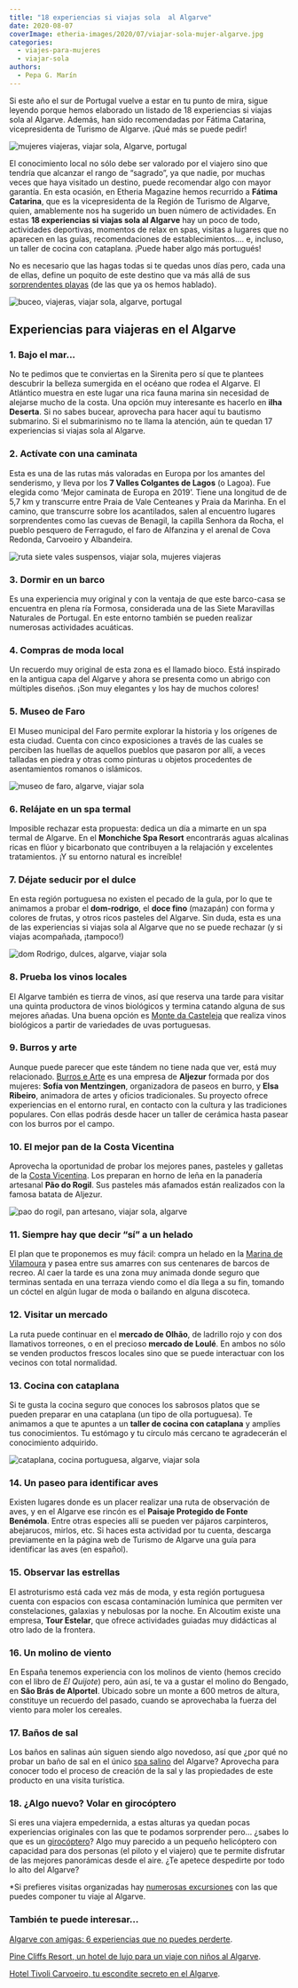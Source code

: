 ```yaml
---
title: "18 experiencias si viajas sola  al Algarve"
date: 2020-08-07
coverImage: etheria-images/2020/07/viajar-sola-mujer-algarve.jpg
categories: 
  - viajes-para-mujeres
  - viajar-sola
authors: 
  - Pepa G. Marín
---
```


Si este año el sur de Portugal vuelve a estar en tu punto de mira, sigue leyendo porque hemos elaborado un listado de 18 experiencias si viajas sola al Algarve. Además, han sido recomendadas por Fátima Catarina, vicepresidenta de Turismo de Algarve. ¡Qué más se puede pedir!

![mujeres viajeras, viajar sola, Algarve, portugal](etheria-images/2020/07/viajar-sola-mujer-algarve-900x598.jpg "Viajar sola al Algarve. © Euamo Brasil")

El conocimiento local no sólo debe ser valorado por el viajero sino que tendría que 
alcanzar el rango de “sagrado”, ya que nadie, por muchas veces que haya visitado un 
destino, puede recomendar algo con mayor garantía. En esta ocasión, en Etheria Magazine 
hemos recurrido a **Fátima Catarina**, que es la vicepresidenta de la Región de Turismo 
de Algarve, quien, amablemente nos ha sugerido un buen número de actividades. En estas 
**18 experiencias si viajas sola al Algarve** hay un poco de todo, actividades 
deportivas, momentos de relax en spas, visitas a lugares que no aparecen en las guías, 
recomendaciones de establecimientos.... e, incluso, un taller de cocina con cataplana. 
¡Puede haber algo más portugués! 

No es necesario que las hagas todas si te quedas unos días pero, cada una de ellas, 
define un poquito de este destino que va más allá de sus [sorprendentes 
playas](https://etheriamagazine.com/2020/06/19/viajar-sola-playas-tranquilas-para-disfrutar-del-algarve/) 
(de las que ya os hemos hablado). 

![buceo, viajeras, viajar sola, algarve, portugal](etheria-images/2020/07/viajar-sola-algarve-Ilha-Deserta-900x661.jpg "La Ilha Deserta, en Algarve, es un buen lugar para iniciarse en el buceo.")

## Experiencias para viajeras en el Algarve 

### 1\. Bajo el mar...

No te pedimos que te conviertas en la Sirenita pero sí que te plantees descubrir la 
belleza sumergida en el océano que rodea el Algarve. El Atlántico muestra en este lugar 
una rica fauna marina sin necesidad de alejarse mucho de la costa. Una opción muy 
interesante es hacerlo en **ilha Deserta**. Si no sabes bucear, aprovecha para hacer 
aquí tu bautismo submarino. Si el submarinismo no te llama la atención, aún te quedan 17 
experiencias si viajas sola al Algarve. 

### 2\. Actívate con una caminata

Esta es una de las rutas más valoradas en Europa por los amantes del senderismo, y lleva 
por los **7 Valles Colgantes de Lagos** (o Lagoa). Fue elegida como ‘Mejor caminata de 
Europa en 2019’. Tiene una longitud de de 5,7 km y transcurre entre Praia de Vale 
Centeanes y Praia da Marinha. En el camino, que transcurre sobre los acantilados, salen 
al encuentro lugares sorprendentes como las cuevas de Benagil, la capilla Senhora da 
Rocha, el pueblo pesquero de Ferragudo, el faro de Alfanzina y el arenal de Cova 
Redonda, Carvoeiro y Albandeira. 

![ruta siete vales suspensos, viajar sola, mujeres viajeras](etheria-images/2020/07/viajar-sola-7-Vales-Suspensos-900x675.jpg "Una ruta por estos acantilados es una experiencia inolvidable.")

### 3. Dormir en un barco

Es una experiencia muy original y con la ventaja de que este barco-casa se encuentra en 
plena ría Formosa, considerada una de las Siete Maravillas Naturales de Portugal. En 
este entorno también se pueden realizar numerosas actividades acuáticas. 

### 4\. Compras de moda local

Un recuerdo muy original de esta zona es el llamado bioco. Está inspirado en la antigua 
capa del Algarve y ahora se presenta como un abrigo con múltiples diseños. ¡Son muy 
elegantes y los hay de muchos colores! 

### 5. Museo de Faro

El Museo municipal del Faro permite explorar la historia y los orígenes de esta ciudad. 
Cuenta con cinco exposiciones a través de las cuales se perciben las huellas de aquellos 
pueblos que pasaron por allí, a veces talladas en piedra y otras como pinturas u objetos 
procedentes de asentamientos romanos o islámicos. 

![museo de faro, algarve, viajar sola](etheria-images/2020/07/viajar-sola-algarve-Museu-Faro-900x601.jpg "No te pierdas el Museo de Faro (Algarve).")

### 6\. Relájate en un spa termal

Imposible rechazar esta propuesta: dedica un día a mimarte en un spa termal de Algarve. 
En el **Monchiche Spa Resort** encontrarás aguas alcalinas ricas en flúor y bicarbonato 
que contribuyen a la relajación y excelentes tratamientos. ¡Y su entorno natural es 
increíble! 

### 7\. Déjate seducir por el dulce

En esta región portuguesa no existen el pecado de la gula, por lo que te animamos a 
probar el **dom-rodrigo**, el **doce fino** (mazapán) con forma y colores de frutas, y 
otros ricos pasteles del Algarve. Sin duda, esta es una de las experiencias si viajas 
sola al Algarve que no se puede rechazar (y si viajas acompañada, ¡tampoco!) 

![dom Rodrigo, dulces, algarve, viajar sola](etheria-images/2020/07/viajar-sola-algarve-Dom-Rodrigo-900x676.jpg "Un dom-rodrigo, una maravilla dulce. © Hélio Ramos")

### 8\. Prueba los vinos locales

El Algarve también es tierra de vinos, así que reserva una tarde para visitar una quinta 
productora de vinos biológicos y termina catando alguna de sus mejores añadas. Una buena 
opción es [Monte da Casteleja](http://montecasteleja.com/) que realiza vinos biológicos 
a partir de variedades de uvas portuguesas. 

### 9\. Burros y arte

Aunque puede parecer que este tándem no tiene nada que ver, está muy relacionado. [Burros 
e Arte](https://burros-artes.blogspot.com/) es una empresa de **Aljezur** formada por 
dos mujeres: **Sofía von Mentzingen**, organizadora de paseos en burro, y **Elsa 
Ribeiro**, animadora de artes y oficios tradicionales. Su proyecto ofrece experiencias 
en el entorno rural, en contacto con la cultura y las tradiciones populares. Con ellas 
podrás desde hacer un taller de cerámica hasta pasear con los burros por el campo. 

### 10\. El mejor pan de la Costa Vicentina

Aprovecha la oportunidad de probar los mejores panes, pasteles y galletas de la [Costa 
Vicentina](https://etheriamagazine.com/2018/07/25/ruta-vicentina-en-alentejo-y-algarve-mujeres-aventura-portugal/). 
Los preparan en horno de leña en la panadería artesanal **Pão do Rogil**. Sus pasteles 
más afamados están realizados con la famosa batata de Aljezur. 

![pao do rogil, pan artesano, viajar sola, algarve](etheria-images/2020/07/pao-do-rogil.jpeg "Pasteles de nata de batata dulce de (©) Pao do Rogil.")

### 11\. Siempre hay que decir “sí” a un helado

El plan que te proponemos es muy fácil: compra un helado en la [Marina de 
Vilamoura](https://www.marinadevilamoura.com/pt/) y pasea entre sus amarres con sus 
centenares de barcos de recreo. Al caer la tarde es una zona muy animada donde seguro 
que terminas sentada en una terraza viendo como el día llega a su fin, tomando un cóctel 
en algún lugar de moda o bailando en alguna discoteca. 

### 12\. Visitar un mercado

La ruta puede continuar en el **mercado de Olhão**, de ladrillo rojo y con dos 
llamativos torreones, o en el precioso **mercado de Loulé**. En ambos no sólo se venden 
productos frescos locales sino que se puede interactuar con los vecinos con total 
normalidad. 

### 13\. Cocina con cataplana

Si te gusta la cocina seguro que conoces los sabrosos platos que se pueden preparar en 
una cataplana (un tipo de olla portuguesa). Te animamos a que te apuntes a un **taller 
de cocina con cataplana** y amplíes tus conocimientos. Tu estómago y tu círculo más 
cercano te agradecerán el conocimiento adquirido. 

![cataplana, cocina portuguesa, algarve, viajar sola](etheria-images/2020/07/viajar-sola-portugal-Cataplana-900x600.jpg "Taller de cocina con cataplana. © Carlos Vidigal")

### 14\. Un paseo para identificar aves

Existen lugares donde es un placer realizar una ruta de observación de aves, y en el 
Algarve ese rincón es el **Paisaje Protegido de Fonte Benémola**. Entre otras especies 
allí se pueden ver pájaros carpinteros, abejarucos, mirlos, etc. Si haces esta actividad 
por tu cuenta, descarga previamente en la página web de Turismo de Algarve una guía para 
identificar las aves (en español). 

### 15\. Observar las estrellas

El astroturismo está cada vez más de moda, y esta región portuguesa cuenta con espacios 
con escasa contaminación lumínica que permiten ver constelaciones, galaxias y nebulosas 
por la noche. En Alcoutim existe una empresa, **Tour Estelar**, que ofrece actividades 
guiadas muy didácticas al otro lado de la frontera. 

### 16\. Un molino de viento

En España tenemos experiencia con los molinos de viento (hemos crecido con el libro de 
_El Quijote_) pero, aún así, te va a gustar el molino do Bengado, en **São Brás de 
Alportel**. Ubicado sobre un monte a 600 metros de altura, constituye un recuerdo del 
pasado, cuando se aprovechaba la fuerza del viento para moler los cereales. 

### 17\. Baños de sal

Los baños en salinas aún siguen siendo algo novedoso, así que ¿por qué no probar un baño 
de sal en el único [spa salino](http://www.aguamae.pt/) del Algarve? Aprovecha para 
conocer todo el proceso de creación de la sal y las propiedades de este producto en una 
visita turística. 

### 18\. ¿Algo nuevo? Volar en girocóptero

Si eres una viajera empedernida, a estas alturas ya quedan pocas experiencias originales 
con las que te podamos sorprender pero… ¿sabes lo que es un [girocóptero](https://www.skyxpedition.com/)? 
Algo muy parecido a un pequeño helicóptero con capacidad para dos personas (el piloto y 
el viajero) que te permite disfrutar de las mejores panorámicas desde el aire. ¿Te 
apetece despedirte por todo lo alto del Algarve? 

\*Si prefieres visitas organizadas hay [numerosas 
excursiones](https://www.civitatis.com/es/algarve/?aid=10211) con las que puedes 
componer tu viaje al Algarve. 

### También te puede interesar...

[Algarve con amigas: 6 experiencias que no puedes 
perderte](https://etheriamagazine.com/2021/10/07/planes-imprescindibles-algarve-con-amigas/). 

[Pine Cliffs Resort, un hotel de lujo para un viaje con niños al 
Algarve](https://etheriamagazine.com/2021/09/08/pine-cliffs-resort-hotel-de-lujo-algarve/). 

[Hotel Tivoli Carvoeiro, tu escondite secreto en el 
Algarve](https://etheriamagazine.com/2020/08/05/hotel-lujo-tivoli-carvoeiro-escapada-algarve/).
